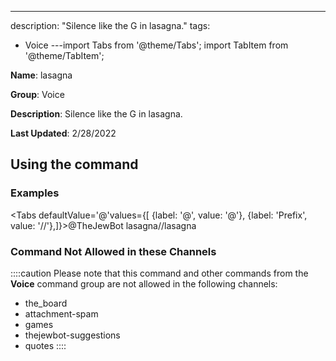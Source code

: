 ---
description: "Silence like the G in lasagna."
tags:
  - Voice
---import Tabs from '@theme/Tabs';
import TabItem from '@theme/TabItem';

**Name**: lasagna

**Group**: Voice

**Description**: Silence like the G in lasagna.

**Last Updated**: 2/28/2022

## Using the command

### Examples
<Tabs defaultValue='@'values={[ {label: '@', value: '@'}, {label: 'Prefix', value: '//'},]}><TabItem value='@'>@TheJewBot lasagna</TabItem><TabItem value='//'>//lasagna</TabItem></Tabs>

### Command Not Allowed in these Channels
::::caution Please note that this command and other commands from the **Voice** command group are not allowed in the following channels:
- the_board
- attachment-spam
- games
- thejewbot-suggestions
- quotes
::::